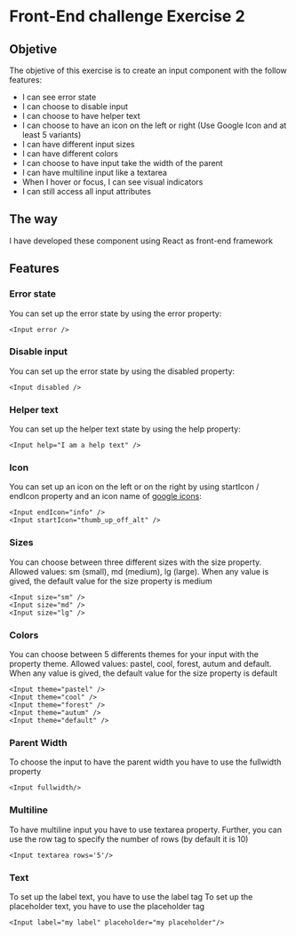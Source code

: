 # Front-End challenge Exercise 2
## Objetive
The objetive of this exercise is to create an input component with the follow features:
* I can see error state
* I can choose to disable input
* I can choose to have helper text
* I can choose to have an icon on the left or right (Use Google Icon and at least 5 variants)
* I can have different input sizes
* I can have different colors
* I can choose to have input take the width of the parent
* I can have multiline input like a textarea
* When I hover or focus, I can see visual indicators
* I can still access all input attributes

## The way
I have developed these component using React as front-end framework

## Features
### Error state
You can set up the error state by using the error property:
```
<Input error />
```
### Disable input 
You can set up the error state by using the disabled property:
```
<Input disabled />
```
### Helper text
You can set up the helper text state by using the help property:
```
<Input help="I am a help text" />
```

### Icon
You can set up an icon on the left or on the right by using startIcon / endIcon property and an icon name of [google icons](https://fonts.google.com/icons):
```
<Input endIcon="info" />
<Input startIcon="thumb_up_off_alt" />
```
### Sizes
You can choose between three different sizes with the size property. Allowed values: sm (small), md (medium), lg (large). When any value is gived, the default value for the size property is medium
```
<Input size="sm" />
<Input size="md" />
<Input size="lg" />
```
### Colors
You can choose between 5 differents themes for your input with the property theme. Allowed values: pastel, cool, forest, autum and default. When any value is gived, the default value for the size property is default
```
<Input theme="pastel" />
<Input theme="cool" />
<Input theme="forest" />
<Input theme="autum" />
<Input theme="default" />

```
### Parent Width
To choose the input to have the parent width you have to use the fullwidth property
```
<Input fullwidth/>
```
### Multiline
To have multiline input you have to use textarea property. Further, you can use the row tag to specify the number of rows (by default it is 10)
```
<Input textarea rows='5'/>
```
### Text
To set up the label text, you have to use the label tag
To set up the placeholder text, you have to use the placeholder tag
```
<Input label="my label" placeholder="my placeholder"/>
```

